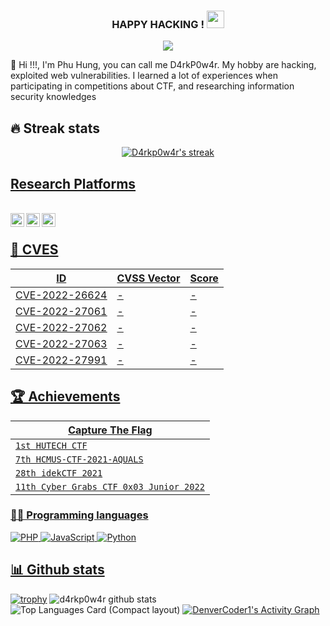 <h3 align="center">
  HAPPY HACKING !
  <img src="https://media.giphy.com/media/hvRJCLFzcasrR4ia7z/giphy.gif" width="28">
</h3>

<p align="center">
  <a href="https://github.com/DenverCoder1/readme-typing-svg"><img src="https://readme-typing-svg.herokuapp.com/?lines=Hacked%20By%20d4rkp0w4r&font=Fira%20Code&center=true&width=440&height=45&color=f75c7e&vCenter=true&size=22"></a>
</p>
👋 Hi !!!, I'm Phu Hung, you can call me D4rkP0w4r. My hobby are hacking, exploited web vulnerabilities. I learned a lot of experiences when participating in competitions about CTF, and researching information security knowledges

## 🔥 Streak stats

<p align="center">
  <a href="https://github.com/D4rkp0w4r/github-readme-streak-stats">
    <img title="🔥 Hacked By d4rkp0w4r" alt="D4rkp0w4r's streak" src="https://github-readme-streak-stats.herokuapp.com?user=D4rkP0w4r&theme=vue-dark&date_format=M%20j%5B%2C%20Y%5D&dates=DD6F9A"/></p>



## Research Platforms
<br>
<img align="left" alt="noobpk | Hackthebox" width="22px" src="https://cdnjs.cloudflare.com/ajax/libs/simple-icons/4.5.0/hackthebox.svg" />
<img align="left" alt="noobpk | HackerOne" width="22px" src="https://cdn.jsdelivr.net/npm/simple-icons@3.13.0/icons/hackerone.svg" />
<img align="left" alt="noobpk | Bugcrowd" width="22px" src="https://raw.githubusercontent.com/noobpk/noobpk.github.io/master/assets/img/bugcrowd.svg" />
</br>

## 🔎 CVES
|ID|CVSS Vector|Score
|---|---|---|
|[CVE-2022-26624](https://nvd.nist.gov/vuln/detail/CVE-2022-26624)|-|-|
|[CVE-2022-27061](https://nvd.nist.gov/vuln/detail/CVE-2022-27061)|-|-|
|[CVE-2022-27062](https://nvd.nist.gov/vuln/detail/CVE-2022-27062)|-|-|
|[CVE-2022-27063](https://nvd.nist.gov/vuln/detail/CVE-2022-27063)|-|-|
|[CVE-2022-27991](https://nvd.nist.gov/vuln/detail/CVE-2022-27991)|-|-|

    
## 🏆 Achievements
|Capture The Flag|
|---|
|`1st HUTECH CTF`|
|`7th HCMUS-CTF-2021-AQUALS`|
|`28th idekCTF 2021`|
|`11th Cyber Grabs CTF 0x03 Junior 2022`|

### 👨‍💻 Programming languages
![PHP](https://img.shields.io/badge/php-%23777BB4.svg?style=for-the-badge&logo=php&logoColor=white)
![JavaScript](https://img.shields.io/badge/javascript-%23323330.svg?style=for-the-badge&logo=javascript&logoColor=%23F7DF1E)
![Python](https://img.shields.io/badge/python-3670A0?style=for-the-badge&logo=python&logoColor=ffdd54)    


## 📊 Github stats
[![trophy](https://github-profile-trophy.vercel.app/?username=D4rkP0w4r&theme=onedark)](https://github.com/ryo-ma/github-profile-trophy)
![d4rkp0w4r github stats](https://github-readme-stats.vercel.app/api?username=D4rkP0w4r&count_private=true&show_icons=true&include_all_commits=true&theme=vue)
![Top Languages Card (Compact layout)](https://github-readme-stats.vercel.app/api/top-langs/?username=D4rkP0w4r&layout=compact&theme=buefy)
<a href="https://github.com/ashutosh00710/github-readme-activity-graph"><img alt="DenverCoder1's Activity Graph" src="https://denvercoder1-activity-graph.herokuapp.com/graph/?username=D4rkp0w4r&bg_color=1F222E&color=F8D866&line=F85D7F&point=FFFFFF&hide_border=true" /></a>


